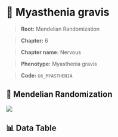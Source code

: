 # 🧪 Myasthenia gravis

> **Root:** Mendelian Randomization

> **Chapter:** 6  

> **Chapter name:** Nervous

> **Phenotype:** Myasthenia gravis  

> **Code:** `G6_MYASTHENIA`

## 🧬 Mendelian Randomization  

<img src="/MR/Figures/Forward/G6_MYASTHENIA.png"/>

## 📊 Data Table

<CsvTableMRF src="/MR/Data/Forward/G6_MYASTHENIA.csv"/>
